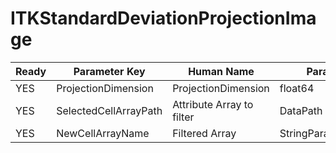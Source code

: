 # ITKStandardDeviationProjectionImage #

| Ready | Parameter Key | Human Name | Parameter Type | Parameter Class |
|-------|---------------|------------|-----------------|----------------|
| YES | ProjectionDimension | ProjectionDimension | float64 | Float64Parameter |
| YES | SelectedCellArrayPath | Attribute Array to filter | DataPath | ArraySelectionParameter |
| YES | NewCellArrayName | Filtered Array | StringParameter::ValueType | StringParameter |
